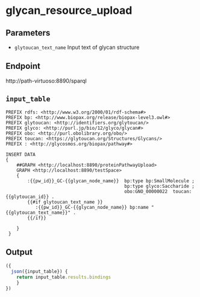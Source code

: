 # glycan_resource_upload

## Parameters
* `glytoucan_text_name`  Input text of glycan structure
## Endpoint
http://path-virtuoso:8890/sparql

## `input_table` 

```sparql
PREFIX rdfs: <http://www.w3.org/2000/01/rdf-schema#>
PREFIX bp: <http://www.biopax.org/release/biopax-level3.owl#>
PREFIX glytoucan: <http://identifiers.org/glytoucan/>
PREFIX glyco: <http://purl.jp/bio/12/glyco/glycan#>
PREFIX obo: <http://purl.obolibrary.org/obo/>
PREFIX toucan: <https://glytoucan.org/Structures/Glycans/>
PREFIX : <http://glycosmos.org/biopax/pathway#>

INSERT DATA
{
    ##GRAPH <http://localhost:8890/proteinPathwayUpload>
    GRAPH <http://localhost:8890/testSpace>
    {      
        :{{pw_id}}_GC-{{glycan_node_name}}  bp:type bp:SmallMolecule ;
                                            bp:type glyco:Saccharide ;
                                            obo:GNO_00000022  toucan:{{glytoucan_id}} .
        {{#if glytoucan_text_name }}
           :{{pw_id}}_GC-{{glycan_node_name}} bp:name "{{glytoucan_text_name}}" .
        {{/if}}
    
    }   
 }

```
 ## Output

```javascript
({
  json({input_table}) {
    return input_table.results.bindings
    }
})
```  
